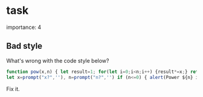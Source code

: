 # task

importance: 4

## Bad style

What's wrong with the code style below?

```javascript
function pow(x,n) { let result=1; for(let i=0;i<n;i++) {result*=x;} return result; }
let x=prompt("x?",''), n=prompt("n?",'') if (n<=0) { alert(Power ${n} is not supported, please enter an integer number greater than zero); } else { alert(pow(x,n)) }
```

Fix it.


